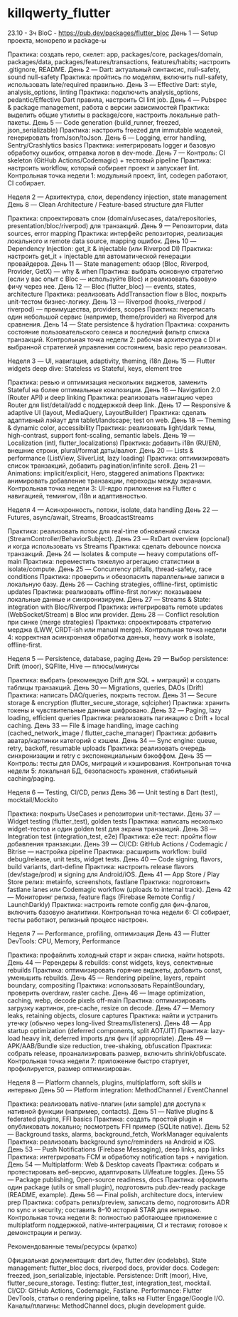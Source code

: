 # killqwerty_flutter
23.10 - 3ч
BloC - https://pub.dev/packages/flutter_bloc
День 1 — Setup проекта, монорепо и package-ы

Практика: создать repo, скелет: app, packages/core, packages/domain, packages/data, packages/features/transactions, features/habits; настроить .gitignore, README. День 2 — Dart: актуальный синтаксис, null-safety, sound null-safety
Практика: пройтись по моделям, включить null-safety, использовать late/required правильно. День 3 — Effective Dart: style, analysis_options, linting
Практика: подключить analysis_options, pedantic/Effective Dart правила, настроить CI lint job. День 4 — Pubspec & package management, работа с версии зависимостей
Практика: выделить общие утилиты в package/core, настроить локальные path-пакеты. День 5 — Code generation (build_runner, freezed, json_serializable)
Практика: настроить freezed для immutable моделей, генерировать fromJson/toJson. День 6 — Logging, error handling, Sentry/Crashlytics basics
Практика: интегрировать logger и базовую обработку ошибок, отправка логов в dev-mode. День 7 — Контроль: CI skeleton (GitHub Actions/Codemagic) + тестовый pipeline
Практика: настроить workflow, который собирает проект и запускает lint.
Контрольная точка недели 1: модульный проект, lint, codegen работают, CI собирает.

Неделя 2 — Архитектура, слои, dependency injection, state management
День 8 — Clean Architecture / Feature-based structure для Flutter

Практика: спроектировать слои (domain/usecases, data/repositories, presentation/bloc/riverpod) для транзакций. День 9 — Репозитории, data sources, error mapping
Практика: интерфейс репозитория, реализация локального и remote data source, mapping ошибок. День 10 — Dependency Injection: get_it & injectable (или Riverpod DI)
Практика: настроить get_it + injectable для автоматической генерации провайдеров. День 11 — State management: обзор (Bloc, Riverpod, Provider, GetX) — why & when
Практика: выбрать основную стратегию (если у вас опыт с Bloc — используйте Bloc) и реализовать базовую фичу через нее. День 12 — Bloc (flutter_bloc) — events, states, architecture
Практика: реализовать AddTransaction flow в Bloc, покрыть unit-тестом бизнес-логику. День 13 — Riverpod (hooks_riverpod / riverpod) — преимущества, providers, scopes
Практика: переписать один небольшой сервис (например, theme/provider) на Riverpod для сравнения. День 14 — State persistence & hydration
Практика: сохранить состояние пользовательского сеанса и последний фильтр списка транзакций.
Контрольная точка недели 2: рабочая архитектура с DI и выбранной стратегией управления состоянием, basic repo реализован.

Неделя 3 — UI, навигация, adaptivity, theming, i18n
День 15 — Flutter widgets deep dive: Stateless vs Stateful, keys, element tree

Практика: ревью и оптимизация нескольких виджетов, заменить Stateful на более оптимальные композиции. День 16 — Navigation 2.0 (Router API) и deep linking
Практика: реализовать навигацию через Router для list/detail/add с поддержкой deep link. День 17 — Responsive & adaptive UI (layout, MediaQuery, LayoutBuilder)
Практика: сделать адаптивный лэйаут для tablet/landscape; test on web. День 18 — Theming & dynamic color, accessibility
Практика: реализовать light/dark темы, high-contrast, support font-scaling, semantic labels. День 19 — Localization (intl, flutter_localizations)
Практика: добавить i18n (RU/EN), внешние строки, plural/format даты/валют. День 20 — Lists & performance (ListView, SliverList, lazy loading)
Практика: оптимизировать список транзакций, добавить pagination/infinite scroll. День 21 — Animations: implicit/explicit, Hero, staggered animations
Практика: анимировать добавление транзакции, переходы между экранами.
Контрольная точка недели 3: UI-ядро приложения на Flutter с навигацией, темингом, i18n и адаптивностью.

Неделя 4 — Асинхронность, потоки, isolate, data handling
День 22 — Futures, async/await, Streams, BroadcastStreams

Практика: реализовать поток для real-time обновлений списка (StreamController/BehaviorSubject). День 23 — RxDart overview (opcional) и когда использовать vs Streams
Практика: сделать debounce поиска транзакций. День 24 — Isolates & compute — heavy computations off-main
Практика: переместить тяжелую агрегацию статистики в isolate/compute. День 25 — Concurrency pitfalls, thread-safety, race conditions
Практика: проверить и обезопасить параллельные записи в локальную базу. День 26 — Caching strategies, offline-first, optimistic updates
Практика: реализовать offline-first логику: показываем локальные данные и синхронизируем. День 27 — Streams & State: integration with Bloc/Riverpod
Практика: интегрировать remote updates (WebSocket/Stream) в Bloc или provider. День 28 — Conflict resolution при синке (merge strategies)
Практика: спроектировать стратегию мерджа (LWW, CRDT-ish или manual merge).
Контрольная точка недели 4: корректная асинхронная обработка данных, heavy work в isolate, offline-first.

Неделя 5 — Persistence, database, paging
День 29 — Выбор persistence: Drift (moor), SQFlite, Hive — плюсы/минусы

Практика: выбрать (рекомендую Drift для SQL + миграций) и создать таблицы транзакций. День 30 — Migrations, queries, DAOs (Drift)
Практика: написать DAO/queries, покрыть тестом. День 31 — Secure storage & encryption (flutter_secure_storage, sqlcipher)
Практика: хранить токены и чувствительные данные шифровано. День 32 — Paging, lazy loading, efficient queries
Практика: реализовать пагинацию с Drift + local caching. День 33 — File & image handling, image caching (cached_network_image / flutter_cache_manager)
Практика: добавить аватар/картинки категорий с кэшем. День 34 — Sync engine: queue, retry, backoff, resumable uploads
Практика: реализовать очередь синхронизации и retry с экспоненциальным бэкоффом. День 35 — Контроль: тесты для DAOs, миграций и кэширования.
Контрольная точка недели 5: локальная БД, безопасность хранения, стабильный caching/paging.

Неделя 6 — Testing, CI/CD, релиз
День 36 — Unit testing в Dart (test), mocktail/Mockito

Практика: покрыть UseCases и репозитории unit-тестами. День 37 — Widget testing (flutter_test), golden tests
Практика: написать несколько widget-тестов и один golden test для экрана транзакций. День 38 — Integration test (integration_test, e2e)
Практика: e2e тест: пройти flow добавления транзакции. День 39 — CI/CD: GitHub Actions / Codemagic / Bitrise — настройка pipeline
Практика: расширить workflow: build debug/release, unit tests, widget tests. День 40 — Code signing, flavors, build variants, dart-define
Практика: настроить release flavors (dev/stage/prod) и signing для Android/iOS. День 41 — App Store / Play Store релиз: metainfo, screenshots, fastlane
Практика: подготовить fastlane lanes или Codemagic workflow (uploads to internal track). День 42 — Мониторинг релиза, feature flags (Firebase Remote Config / LaunchDarkly)
Практика: настроить remote config для фич-флагов, включить базовую аналитики.
Контрольная точка недели 6: CI собирает, тесты работают, релизный процесс настроен.

Неделя 7 — Performance, profiling, оптимизация
День 43 — Flutter DevTools: CPU, Memory, Performance

Практика: профайлить холодный старт и экран списка, найти hotspots. День 44 — Ререндеры & rebuilds: const widgets, keys, селективные rebuilds
Практика: оптимизировать горячие виджеты, добавить const, уменьшить rebuilds. День 45 — Rendering pipeline, layers, repaint boundary, compositing
Практика: использовать RepaintBoundary, проверить overdraw, raster cache. День 46 — Image optimization, caching, webp, decode pixels off-main
Практика: оптимизировать загрузку картинок, pre-cache, resize on decode. День 47 — Memory leaks, retaining objects, closure captures
Практика: найти и устранить утечку (обычно через long-lived Streams/listeners). День 48 — App startup optimization (deferred components, split AOT/JIT)
Практика: lazy-load heavy init, deferred imports для фич (if appropriate). День 49 — APK/AAB/Bundle size reduction, tree-shaking, obfuscation
Практика: собрать release, проанализировать размер, включить shrink/obfuscate.
Контрольная точка недели 7: приложение быстро стартует, профилируется, размер оптимизирован.

Неделя 8 — Platform channels, plugins, multiplatform, soft skills и интервью
День 50 — Platform integration: MethodChannel / EventChannel

Практика: реализовать native-плагин (или sample) для доступа к нативной функции (например, contacts). День 51 — Native plugins & federated plugins, FFI basics
Практика: создать простой plugin и опубликовать локально; посмотреть FFI пример (SQLite native). День 52 — Background tasks, alarms, background_fetch, WorkManager equivalents
Практика: реализовать background sync/reminders на Android и iOS. День 53 — Push Notifications (Firebase Messaging), deep links, app links
Практика: интегрировать FCM и обработку notification taps + navigation. День 54 — Multiplatform: Web & Desktop caveats
Практика: собрать и протестировать веб-версию, адаптировать UI/feature toggles. День 55 — Package publishing, Open-source readiness, docs
Практика: оформить один package (utils or small plugin), подготовить pub.dev-ready package (README, example). День 56 — Final polish, architecture docs, interview prep
Практика: собрать релиз/preview, записать demo, подготовить ADR по sync и security; составить 8–10 историй STAR для интервью.
Контрольная точка недели 8: полностью работающее приложение с multiplatform поддержкой, native-интеграциями, CI и тестами; готовое к демонстрации и релизу.

Рекомендованные темы/ресурсы (кратко)

Официальная документация: dart.dev, flutter.dev (codelabs).
State management: flutter_bloc docs, riverpod docs, provider docs.
Codegen: freezed, json_serializable, injectable.
Persistence: Drift (moor), Hive, flutter_secure_storage.
Testing: flutter_test, integration_test, mocktail.
CI/CD: GitHub Actions, Codemagic, Fastlane.
Performance: Flutter DevTools, статьи о rendering pipeline, talks на Flutter Engage/Google I/O.
Каналы/плагины: MethodChannel docs, plugin development guide.